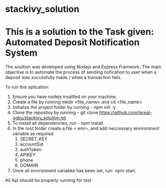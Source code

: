 # stackivy_solution

# This is a solution to the Task given: Automated Deposit Notification System
The soultion was developed using Nodejs and Express Framwork. The main objective is to automate the process of sending nofication to user when a deposit was succesfully made / when a transaction fails.

To run this aplication:

1. Ensure you have nodejs insatlled on your machine.
2. Create a file by running mkdir <file_name> and cd <file_name>
3. Initialize the project folder by running - npm init -y
4. Clone the repositoy by running - git clone https://github.com/Isreal-ogbu/stackivy_solution.git
5. To install all dependencies, run - npm install
6. In the root folder create a file <.env>, and add neccessary environment variable as required
    1. SECRET_KEY
    2. accountSid
    3. authToken
    4. APIKEY
    5. phone
    6. DOMAIN
7. Once all environment variabke has been set, run- npm start.

All Api should be properly running for test.